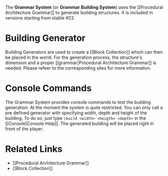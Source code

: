 The **Grammar System** (or **Grammar Building System**) uses the [[Procedural Architecture Grammar]] to generate building structures. It
is included in versions starting from stable #22.

# Building Generator
Building Generators are used to create a [[Block Collection]] which can then be placed in the world. For the generation process,
the structure's dimension and a proper [[grammar|Procedural Architecture Grammar]] is needed. Please refeer to the corresponding sites
for more information.

# Console Commands
The Grammar System provides console commands to test the building generation. At the moment the system is quite restricted. You can only
call a pre defined generator with specifying width, depth and height of the building. To do so, just type
```\build <width> <heigth> <depth>```
in the [[Console|Console Help]]. The generated building will be placed right in front of the player.

# Related Links
 * [[Procedural Architecture Grammar]]
 * [[Block Collection]]